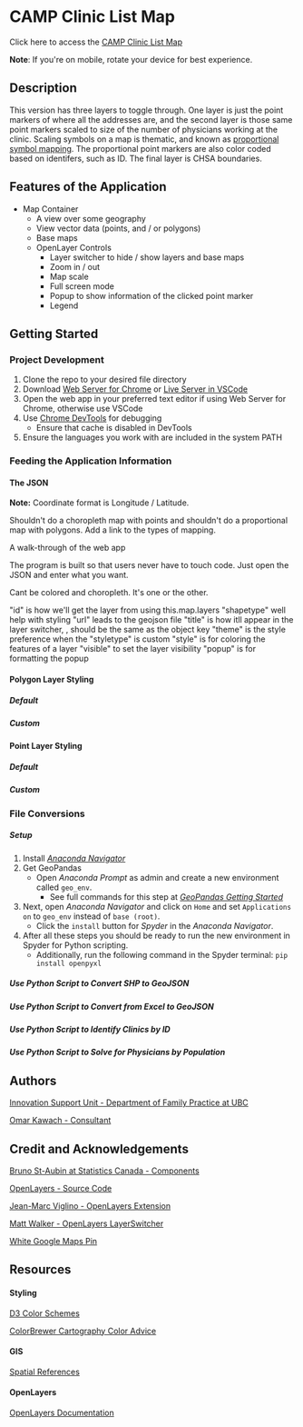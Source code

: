 # CAMP Clinic List Map

Click here to access the [CAMP Clinic List Map](https://isu-ubc.github.io/clinic-mapping-1/)

**Note**: If you're on mobile, rotate your device for best experience. 

## Description

This version has three layers to toggle through. One layer is just the point markers of where all the addresses are, and the second layer is those same point markers scaled to size of the number of physicians working at the clinic. Scaling symbols on a map is thematic, and known as [proportional symbol mapping](https://sites.google.com/site/boardinclassrom/map/proportional-map). The proportional point markers are also color coded based on identifers, such as ID. The final layer is CHSA boundaries. 

## Features of the Application

- Map Container 
  - A view over some geography
  - View vector data (points, and / or polygons)
  - Base maps
  - OpenLayer Controls
    - Layer switcher to hide / show layers and base maps
    - Zoom in / out
    - Map scale
    - Full screen mode
    - Popup to show information of the clicked point marker
    - Legend 

## Getting Started

### Project Development

1. Clone the repo to your desired file directory
2. Download [Web Server for Chrome](https://chrome.google.com/webstore/detail/web-server-for-chrome/ofhbbkphhbklhfoeikjpcbhemlocgigb) or [Live Server in VSCode](https://marketplace.visualstudio.com/items?itemName=ritwickdey.LiveServer)
3. Open the web app in your preferred text editor if using Web Server for Chrome, otherwise use VSCode
4. Use [Chrome DevTools](https://developers.google.com/web/tools/chrome-devtools/) for debugging
   - Ensure that cache is disabled in DevTools
5. Ensure the languages you work with are included in the system PATH

### Feeding the Application Information

#### The JSON

**Note:** Coordinate format is Longitude / Latitude. 

Shouldn't do a choropleth map with points and shouldn't do a proportional map with polygons. Add a link to the types of mapping.

A walk-through of the web app

The program is built so that users never have to touch code. Just open the JSON and enter what you want.

Cant be colored and choropleth. It's one or the other.

"id" is how we'll get the layer from using this.map.layers
"shapetype" well help with styling
"url" leads to the geojson file
"title" is how itll appear in the layer switcher, , should be the same as the object key
"theme" is the style preference when the "styletype" is custom
"style" is for coloring the features of a layer
"visible" to set the layer visibility 
"popup" is for formatting the popup

#### Polygon Layer Styling
##### Default

##### Custom

#### Point Layer Styling

##### Default

##### Custom

### File Conversions

##### Setup

1. Install [*Anaconda Navigator*](https://www.anaconda.com/)
2. Get GeoPandas
   - Open *Anaconda Prompt* as admin and create a new environment called ```geo_env```.
     - See full commands for this step at [*GeoPandas Getting Started*](https://geopandas.readthedocs.io/en/latest/getting_started/install.html#creating-a-new-environment)
3. Next, open *Anaconda Navigator* and click on ```Home``` and set ```Applications on``` to ```geo_env``` instead of ```base (root)```. 
   - Click the ```install``` button for *Spyder* in the *Anaconda Navigator*. 
4. After all these steps you should be ready to run the new environment in Spyder for Python scripting.
     - Additionally, run the following command in the Spyder terminal:  ```pip install openpyxl```

##### Use Python Script to Convert SHP to GeoJSON

##### Use Python Script to Convert from Excel to GeoJSON

##### Use Python Script to Identify Clinics by ID

##### Use Python Script to Solve for Physicians by Population


## Authors

[Innovation Support Unit - Department of Family Practice at UBC](https://isu.familymed.ubc.ca/)

[Omar Kawach - Consultant](https://omarkawach.github.io/)

## Credit and Acknowledgements

[Bruno St-Aubin at Statistics Canada - Components](https://github.com/SGC-CGS/geo-explorer)

[OpenLayers - Source Code](https://github.com/openlayers/openlayers)

[Jean-Marc Viglino - OpenLayers Extension](https://github.com/Viglino/ol-ext)

[Matt Walker - OpenLayers LayerSwitcher](https://github.com/walkermatt/ol-layerswitcher)

[White Google Maps Pin](http://www.clker.com/clipart-white-google-map-pin-1.html)

## Resources

#### Styling

[D3 Color Schemes](https://observablehq.com/@d3/color-schemes)

[ColorBrewer Cartography Color Advice](https://colorbrewer2.org/#type=sequential&scheme=BuGn&n=3)

#### GIS

[Spatial References](https://spatialreference.org/ref/epsg/)

#### OpenLayers

[OpenLayers Documentation](https://openlayers.org/en/latest/doc/)
